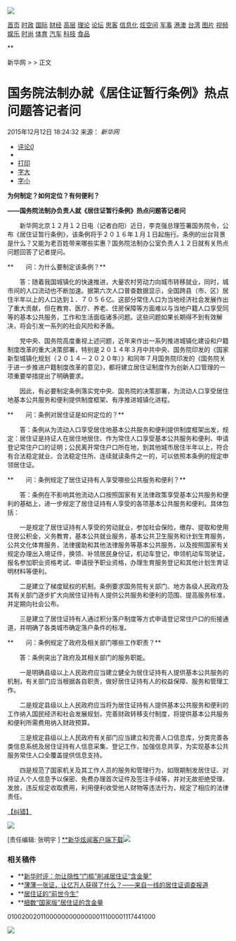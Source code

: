 ---
---

![](http://www.xinhuanet.com/imgs2015/xhwxlogo300.jpg)

[首页](http://www.news.cn/) [时政](http://www.news.cn/politics/) [国际](http://www.news.cn/world/) [财经](http://www.news.cn/fortune/) [高层](http://www.news.cn/politics/leaders/) [理论](http://www.news.cn/politics/xhll.htm) [论坛](http://forum.home.news.cn/index.jsp) [思客](http://sike.news.cn/) [信息化](http://www.news.cn/info/) [炫空间](http://xuan.news.cn/) [军事](http://www.news.cn/mil/) [港澳](http://www.news.cn/gangao/) [台湾](http://www.news.cn/tw/) [图片](http://www.news.cn/photo/index.htm) [视频](http://www.news.cn/video/index.htm) [娱乐](http://www.news.cn/ent/) [时尚](http://www.news.cn/fashion/) [体育](http://www.news.cn/sports/) [汽车](http://www.news.cn/auto/) [科技](http://www.news.cn/tech/) [食品](http://www.news.cn/food/)

[](http://www.xinhuanet.com) []() **

[](http://www.news.cn/) 新华网 \> \> 正文

国务院法制办就《居住证暂行条例》热点问题答记者问
================================================

2015年12月12日 18:24:32 来源： *新华网*

-   [评论*0*](#pinglun)
-   [](#)
-   [打印](javascript:window.print();)
-   [字大](javascript:)
-   [字小](javascript:)

**为何制定？如何定位？有何便利？**

**——国务院法制办负责人就《居住证暂行条例》热点问题答记者问**

　　新华网北京１２月１２日电（记者白阳）近日，李克强总理签署国务院令，公布《居住证暂行条例》，该条例将于２０１６年１月１日起施行。条例的出台背景是什么？又能为老百姓带来哪些实惠？国务院法制办公室负责人１２日就有关热点问题回答了记者提问。

**　　问：为什么要制定该条例？**

　　答：随着我国城镇化的快速推进，大量农村劳动力向城市转移就业，同时，城市间的人口流动也不断加速。据第六次人口普查数据显示，全国跨县（市、区）居住半年以上的人口达到１．７０５６亿。这部分常住人口为当地经济社会发展作出了重大贡献，但在教育、医疗、养老、住房保障等方面难以与当地户籍人口享受同等的基本公共服务，工作和生活面临诸多问题。这些问题如果长期得不到有效解决，将会引发一系列的社会风险和矛盾。

　　党中央、国务院高度重视上述问题，近年来作出一系列推进城镇化建设和户籍制度改革的重大决策部署，特别是２０１４年３月中共中央、国务院印发的《国家新型城镇化规划（２０１４－２０２０年）》和同年７月国务院印发的《国务院关于进一步推进户籍制度改革的意见》，都将建立居住证制度作为创新人口管理的一项重要举措提出了明确要求。

　　因此，有必要制定条例落实党中央、国务院的决策部署，为流动人口享受居住地基本公共服务和便利提供制度框架、有序推进城镇化进程。

**　　问：条例对居住证是如何定位的？**

　　答：条例从为流动人口享受居住地基本公共服务和便利提供制度框架出发，规定：居住证是持证人在居住地居住、作为常住人口享受基本公共服务和便利、申请登记常住户口的证明；公民离开常住户口所在地，到其他城市居住半年以上，符合有合法稳定就业、合法稳定住所、连续就读条件之一的，可以依照本条例的规定申领居住证。

**　　问：条例规定了居住证持有人享受哪些公共服务和便利？**

　　答：条例在不影响其他流动人口按照国家有关法律政策享受基本公共服务和便利的基础上，进一步规定了居住证持有人享受的各项基本公共服务和便利。具体包括：

　　一是规定了居住证持有人享受的劳动就业，参加社会保险，缴存、提取和使用住房公积金，义务教育，基本公共就业服务，基本公共卫生服务和计划生育服务，公共文化体育服务，法律援助和其他法律服务等基本公共服务，以及按照国家有关规定办理出入境证件，换领、补领居民身份证，机动车登记，申领机动车驾驶证，报名参加职业资格考试、申请授予职业资格，办理生育服务登记和其他计划生育证明材料等便利。

　　二是建立了梯度赋权的机制。条例要求国务院有关部门、地方各级人民政府及其有关部门逐步扩大向居住证持有人提供公共服务和便利的范围、提高服务标准，并定期向社会公布。

　　三是建立了居住证持有人通过积分落户制度等方式申请登记常住户口的衔接通道，并明确了各类城市确定落户条件的标准。

**　　问：条例规定了政府及相关部门哪些工作职责？**

　　答：条例突出了政府及其相关部门的服务职能。

　　一是明确县级以上人民政府应当建立健全为居住证持有人提供基本公共服务的机制，有关部门应当根据各自职责，做好居住证持有人的权益保障、服务和管理工作。

　　二是规定县级以上人民政府应当将为居住证持有人提供基本公共服务和便利的工作纳入国民经济和社会发展规划，完善财政转移支付制度，将提供基本公共服务和便利所需费用纳入财政预算。

　　三是规定县级以上人民政府有关部门应当建立和完善人口信息库，分类完善各类信息系统及居住证持有人信息采集、登记工作，加强信息共享，为实现基本公共服务常住人口全覆盖提供信息支持。

　　四是规范了国家机关及其工作人员的服务和管理行为，如限期制发居住证、对持证人个人信息予以保密、免费办理首次证件及签注手续等，并对无故拒绝受理、发放，违反规定收取费用，利用便利收受他人财物等违法行为，规定了相应的法律责任。

[【纠错】](javascript:void(0);)

![](http://www.xinhuanet.com/images/syicon/space.gif)

[责任编辑: 张明宇 ]
 [**新华炫闻客户端下载![](http://www.news.cn/2015/xilan/images/twoCode_xuanwen.jpg)](#)

[](#)[](# "分享到新华微博")[](# "分享到QQ空间")[](# "分享到新浪微博")[](# "分享到腾讯微博")[](# "分享到微信")

### 相关稿件

-   **[新华时评：勿让隐性“门槛”削减居住证“含金量”](http://news.xinhuanet.com/politics/2015-12/12/c_1117440872.htm)
-   **[薄薄一张证，让亿万人获得了什么？——来自一线的居住证调查报道](http://news.xinhuanet.com/politics/2015-12/12/c_1117440845.htm)
-   **[居住证的“前世今生”](http://news.xinhuanet.com/politics/2015-12/12/c_1117440769.htm)
-   **[细数“国家版”居住证的含金量](http://news.xinhuanet.com/politics/2015-12/12/c_1117440715.htm)

010020020110000000000000011100001117441000

![](http://webd.home.news.cn/1.gif?z=1&_wdxid=010020020110000000000000011100001117441000)

